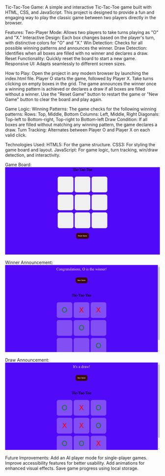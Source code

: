 Tic-Tac-Toe Game:
A simple and interactive Tic-Tac-Toe game built with HTML, CSS, and JavaScript. This project is designed to provide a fun and engaging way to play the classic game between two players directly in the browser.

Features:
Two-Player Mode: Allows two players to take turns playing as "O" and "X."
Interactive Design: Each box changes based on the player's turn, with distinctive colors for "O" and "X."
Win Detection: Checks for all possible winning patterns and announces the winner.
Draw Detection: Identifies when all boxes are filled with no winner and declares a draw.
Reset Functionality: Quickly reset the board to start a new game.
Responsive UI: Adapts seamlessly to different screen sizes.

How to Play:
Open the project in any modern browser by launching the index.html file.
Player O starts the game, followed by Player X.
Take turns clicking on empty boxes in the grid.
The game announces the winner once a winning pattern is achieved or declares a draw if all boxes are filled without a winner.
Use the "Reset Game" button to restart the game or "New Game" button to clear the board and play again.

Game Logic:
Winning Patterns: The game checks for the following winning patterns:
Rows: Top, Middle, Bottom
Columns: Left, Middle, Right
Diagonals: Top-left to Bottom-right, Top-right to Bottom-left
Draw Condition: If all boxes are filled without matching any winning pattern, the game declares a draw.
Turn Tracking: Alternates between Player O and Player X on each valid click.

Technologies Used:
HTML5: For the game structure.
CSS3: For styling the game board and layout.
JavaScript: For game logic, turn tracking, win/draw detection, and interactivity.

Game Board:
![image alt](https://github.com/LAXMAN7795/Tic-Tac-Toe/blob/59f4f14d36b119a61b1e7b01c23f6c75bebe8db1/Board.png)

Winner Announcement:
![image alt](https://github.com/LAXMAN7795/Tic-Tac-Toe/blob/34e5ae3e17c74e6ccd66f89f0cf805cf8d1605fc/Winner.png)

Draw Announcement:
![image alt](https://github.com/LAXMAN7795/Tic-Tac-Toe/blob/e1f49a4bb8f9e47856cd93151e1bc2463f28995d/Draw.png)

Future Improvements:
Add an AI player mode for single-player games.
Improve accessibility features for better usability.
Add animations for enhanced visual effects.
Save game progress using local storage.

